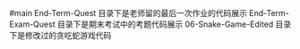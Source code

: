 #main
End-Term-Quest 目录下是老师留的最后一次作业的代码展示
End-Term-Exam-Quest  目录下是期末考试中的考题代码展示
06-Snake-Game-Edited 目录下是修改过的贪吃蛇游戏代码
